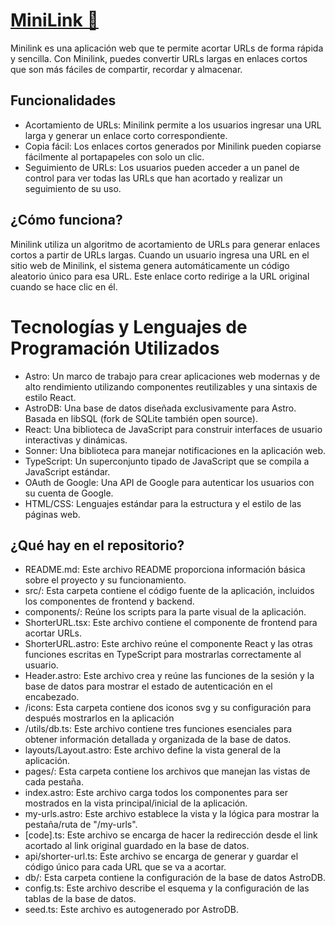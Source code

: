 # [MiniLink 🔗](https://minilink-snowy-feather-6817.fly.dev/)

Minilink es una aplicación web que te permite acortar URLs de forma rápida y sencilla. Con Minilink, puedes convertir URLs largas en enlaces cortos que son más fáciles de compartir, recordar y almacenar.

## Funcionalidades

- Acortamiento de URLs: Minilink permite a los usuarios ingresar una URL larga y generar un enlace corto correspondiente.
- Copia fácil: Los enlaces cortos generados por Minilink pueden copiarse fácilmente al portapapeles con solo un clic.
- Seguimiento de URLs: Los usuarios pueden acceder a un panel de control para ver todas las URLs que han acortado y realizar un seguimiento de su uso.

## ¿Cómo funciona?

Minilink utiliza un algoritmo de acortamiento de URLs para generar enlaces cortos a partir de URLs largas. Cuando un usuario ingresa una URL en el sitio web de Minilink, el sistema genera automáticamente un código aleatorio único para esa URL. Este enlace corto redirige a la URL original cuando se hace clic en él.

# Tecnologías y Lenguajes de Programación Utilizados

- Astro: Un marco de trabajo para crear aplicaciones web modernas y de alto rendimiento utilizando componentes reutilizables y una sintaxis de estilo React.
- AstroDB: Una base de datos diseñada exclusivamente para Astro. Basada en libSQL (fork de SQLite también open source).
- React: Una biblioteca de JavaScript para construir interfaces de usuario interactivas y dinámicas.
- Sonner: Una biblioteca para manejar notificaciones en la aplicación web.
- TypeScript: Un superconjunto tipado de JavaScript que se compila a JavaScript estándar.
- OAuth de Google: Una API de Google para autenticar los usuarios con su cuenta de Google.
- HTML/CSS: Lenguajes estándar para la estructura y el estilo de las páginas web.

## ¿Qué hay en el repositorio?

- README.md: Este archivo README proporciona información básica sobre el proyecto y su funcionamiento.
- src/: Esta carpeta contiene el código fuente de la aplicación, incluidos los componentes de frontend y backend.
- components/: Reúne los scripts para la parte visual de la aplicación.
- ShorterURL.tsx: Este archivo contiene el componente de frontend para acortar URLs.
- ShorterURL.astro: Este archivo reúne el componente React y las otras funciones escritas en TypeScript para mostrarlas correctamente al usuario.
- Header.astro: Este archivo crea y reúne las funciones de la sesión y la base de datos para mostrar el estado de autenticación en el encabezado.
- /icons: Esta carpeta contiene dos iconos svg y su configuración para después mostrarlos en la aplicación
- /utils/db.ts: Este archivo contiene tres funciones esenciales para obtener información detallada y organizada de la base de datos.
- layouts/Layout.astro: Este archivo define la vista general de la aplicación.
- pages/: Esta carpeta contiene los archivos que manejan las vistas de cada pestaña.
- index.astro: Este archivo carga todos los componentes para ser mostrados en la vista principal/inicial de la aplicación.
- my-urls.astro: Este archivo establece la vista y la lógica para mostrar la pestaña/ruta de "/my-urls".
- [code].ts: Este archivo se encarga de hacer la redirección desde el link acortado al link original guardado en la base de datos.
- api/shorter-url.ts: Este archivo se encarga de generar y guardar el código único para cada URL que se va a acortar.
- db/: Esta carpeta contiene la configuración de la base de datos AstroDB.
- config.ts: Este archivo describe el esquema y la configuración de las tablas de la base de datos.
- seed.ts: Este archivo es autogenerado por AstroDB.
